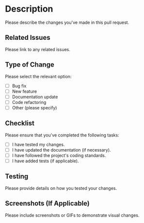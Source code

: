 # Description

Please describe the changes you've made in this pull request.

## Related Issues

Please link to any related issues.

## Type of Change

Please select the relevant option:

- [ ] Bug fix
- [ ] New feature
- [ ] Documentation update
- [ ] Code refactoring
- [ ] Other (please specify)

## Checklist

Please ensure that you've completed the following tasks:

- [ ] I have tested my changes.
- [ ] I have updated the documentation (if necessary).
- [ ] I have followed the project's coding standards.
- [ ] I have added tests (if applicable).

## Testing

Please provide details on how you tested your changes.

## Screenshots (If Applicable)

Please include screenshots or GIFs to demonstrate visual changes.